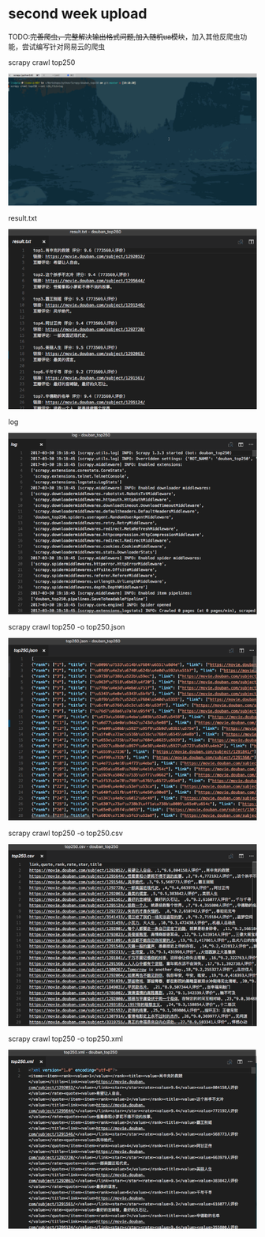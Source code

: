 # second week upload

TODO:<del>完善爬虫，完整解决输出格式问题,加入随机ua模块</del>，加入其他反爬虫功能，尝试编写针对网易云的爬虫

scrapy crawl top250

![terminal](https://github.com/livexia/douban_top250/blob/master/screenshots/run.gif)

result.txt

![result](https://github.com/livexia/douban_top250/blob/master/screenshots/result.png)

log

![log](https://github.com/livexia/douban_top250/blob/master/screenshots/log.png)

scrapy crawl top250 -o top250.json

![json](https://github.com/livexia/douban_top250/blob/master/screenshots/json.png)

scrapy crawl top250 -o top250.csv

![csv](https://github.com/livexia/douban_top250/blob/master/screenshots/csv.png)

scrapy crawl top250 -o top250.xml

![xml](https://github.com/livexia/douban_top250/blob/master/screenshots/xml.png)

